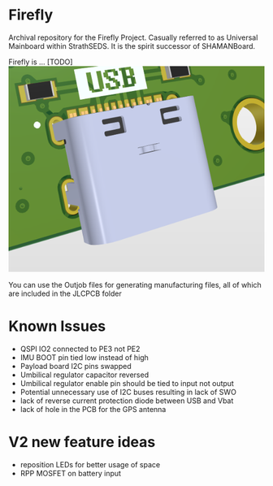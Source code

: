 # Firefly
Archival repository for the Firefly Project. Casually referred to as Universal Mainboard within StrathSEDS. It is the spirit successor of SHAMANBoard.

Firefly is ... [TODO]
![render of the PCB](Main.png)

You can use the Outjob files for generating manufacturing files, all of which are included in the JLCPCB folder

# Known Issues
 - QSPI IO2 connected to PE3 not PE2
 - IMU BOOT pin tied low instead of high
 - Payload board I2C pins swapped
 - Umbilical regulator capacitor reversed
 - Umbilical regulator enable pin should be tied to input not output
 - Potential unnecessary use of I2C buses resulting in lack of SWO
 - lack of reverse current protection diode between USB and Vbat
 - lack of hole in the PCB for the GPS antenna
 
# V2 new feature ideas
 - reposition LEDs for better usage of space
 - RPP MOSFET on battery input
